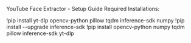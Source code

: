 YouTube Face Extractor - Setup Guide
Required Installations:

!pip install yt-dlp opencv-python pillow tqdm inference-sdk numpy
!pip install --upgrade inference-sdk
!pip install opencv-python numpy tqdm pillow inference-sdk yt-dlp

